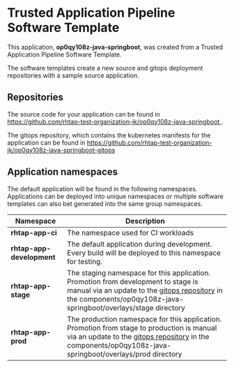# Trusted Application Pipeline Software Template

This application, **op0qy108z-java-springboot**, was created from a Trusted Application Pipeline Software Template.

The software templates create a new source and gitops deployment repositories with a sample source application. 

## Repositories

The source code for your application can be found in [https://github.com/rhtap-test-organization-jk/op0qy108z-java-springboot ](https://github.com/rhtap-test-organization-jk/op0qy108z-java-springboot ).
 
The gitops repository, which contains the kubernetes manifests for the application can be found in 
[https://github.com/rhtap-test-organization-jk/op0qy108z-java-springboot-gitops ](https://github.com/rhtap-test-organization-jk/op0qy108z-java-springboot-gitops ) 

## Application namespaces 

The default application will be found in the following namespaces. Applications can be deployed into unique namespaces or multiple software templates can also bet generated into the same group namespaces.  

|  Namespace   |  Description   |  
| -------- | -------- |
| **rhtap-app-ci** | The namespace used for CI workloads |
| **rhtap-app-development** | The default application during development. Every build will be deployed to this namespace for testing. |
| **rhtap-app-stage** | The staging namespace for this application. Promotion from development to stage is manual via an update to the [gitops repository](https://github.com/rhtap-test-organization-jk/op0qy108z-java-springboot-gitops ) in the components/op0qy108z-java-springboot/overlays/stage directory |
| **rhtap-app-prod** | The production namespace for this application. Promotion from stage to production is manual via an update to the [gitops repository](https://github.com/rhtap-test-organization-jk/op0qy108z-java-springboot-gitops ) in the components/op0qy108z-java-springboot/overlays/prod directory |